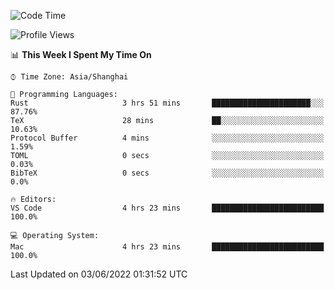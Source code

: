 <!--START_SECTION:waka-->
![Code Time](http://img.shields.io/badge/Code%20Time-1%2C362%20hrs%2037%20mins-blue)

![Profile Views](http://img.shields.io/badge/Profile%20Views-13-blue)

📊 **This Week I Spent My Time On** 

```text
⌚︎ Time Zone: Asia/Shanghai

💬 Programming Languages: 
Rust                     3 hrs 51 mins       ██████████████████████░░░   87.76% 
TeX                      28 mins             ██░░░░░░░░░░░░░░░░░░░░░░░   10.63% 
Protocol Buffer          4 mins              ░░░░░░░░░░░░░░░░░░░░░░░░░   1.59% 
TOML                     0 secs              ░░░░░░░░░░░░░░░░░░░░░░░░░   0.03% 
BibTeX                   0 secs              ░░░░░░░░░░░░░░░░░░░░░░░░░   0.0%

🔥 Editors: 
VS Code                  4 hrs 23 mins       █████████████████████████   100.0%

💻 Operating System: 
Mac                      4 hrs 23 mins       █████████████████████████   100.0%

```


 Last Updated on 03/06/2022 01:31:52 UTC
<!--END_SECTION:waka-->
